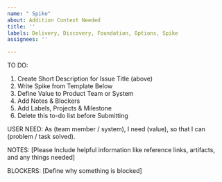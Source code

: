 ```yaml
---
name: " Spike"
about: Addition Context Needed
title: ''
labels: Delivery, Discovery, Foundation, Options, Spike
assignees: ''

---
```


TO DO:
1. Create Short Description for Issue Title (above)
2. Write Spike from Template Below
3. Define Value to Product Team or System
4. Add Notes & Blockers
5. Add Labels, Projects & Milestone
6. Delete this to-do list before Submitting 

USER NEED:
As (team member / system), I need (value), so that I can (problem / task solved).

NOTES:
[Please Include helpful information like reference links, artifacts, and any things needed]

BLOCKERS:
[Define why something is blocked]
